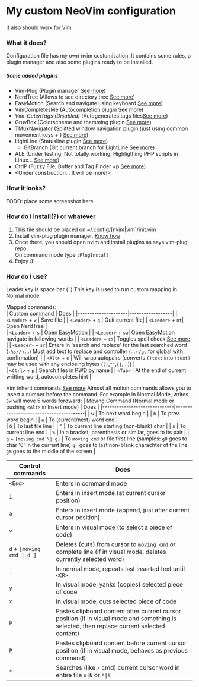 # My custom NeoVim configuration   
It also should work for Vim    
    
### What it does?
Configuration file has my own nvim customization. It contains some rules, a plugin manager and also some plugins ready to be installed.
   
##### Some added plugins
 - Vim-Plug (Plugin manager [See more](https://github.com/junegunn/vim-plug))  
 - NerdTree (Allows to see directory tree [See more](https://github.com/scrooloose/nerdtree-git-plugin))   
 - EasyMotion (Search and navigate using keyboard [See more](https://github.com/easymotion/vim-easymotion))
 - VimCompletesMe (Autocompletion plugin [See more](https://github.com/ackyshake/VimCompletesMe))
 - _Vim-GutenTags (Disabled)_ (Autogenerates tags files[See more](https://github.com/ludovicchabant/vim-gutentags))    
 - GruvBox (Colorscheme and themming plugin [See more](https://github.com/morhetz/gruvbox))
 - TMuxNavigator (Splitted window navigation plugin (just using common movement keys + <CTRL>) [See more](https://github.com/christoomey/vim-tmux-navigator))
 - LightLine (Statusline plugin [See more](https://github.com/itchyny/lightline.vim))
   - GitBranch (Git current branch for LightLine [See more](https://github.com/itchyny/vim-gitbranch))
 - ALE (Under testing. Not totally working. Highligthing PHP scripts in Linux... [See more](https://github.com/dense-analysis/ale))
 - CtrlP (Fuzzy File, Buffer and Tag Finder <CTRL>+p [See more](https://github.com/ctrlpvim/ctrlp.vim))
 - <Under construction... It will be more!>    

### How it looks?
TODO: place some screenshot here    
      
### How do I install(?) or whatever
 1. This file should be placed on ~/.config/[nvim|vim]/init.vim   
 2. Install vim-plug plugin manager. [Know how](https://github.com/junegunn/vim-plug)   
 3. Once there, you should open nvim and install plugins as says vim-plug repo:   
    On command mode type `:PlugInstall`
 4. Enjoy :)!
     
### How do I use?   
Leader key is space bar (` `) This key is used to run custom mapping in Normal mode      
     
Mapped commands:     
| Custom command      | Does             |
|---------------------|------------------|
| `<Leader>` + `w` | Save file        |
| `<Leader>` + `q` | Quit current file|
| `<Leader>` + `nt`| Open NerdTree    |  
| `<Leader>` + `s` | Open EasyMotion  |
| `<Leader>` + `sw`| Open EasyMotion navigate in following words |
| `<Leader>` + `cs`| Toggles spell check [See more](https://neovim.io/doc/user/spell.html) |
| `<Leader>` + `sr`| Enters in 'search and replace' for the last searched word (`:%s//`+...) Must add text to replace and controller (...+`/gc` for global with confirmation) |
| `<Alt>` + `e`    | Will wrap autopairs (converts `()text` into `(text)` may be used with any enclosing bytes (`()`,`""`,`{}`,...)) |  
| `<Ctrl>` + `p`   | Search files in PWD by name |
| `<Tab>`          | At the end of current writting word, autocompletes hint |

Vim inherit commands [See more](https://neovim.io/doc/user/motion.html)
Almost all motion commands allows you to insert a number before the command. For example in Normal Mode, writes `5w` will move 5 words fordward:
| Moving Command (Normal mode or pushing `<Alt>` in Insert mode) | Does                                   |
|------------------------------|----------------------------------------|
| `w`                          | To next word begin                     |
| `b`                          | To prev. word begin                    |
| `e`                          | To (current/next) word end             |  
| `G`                          | To last file line                      |
| `^`                          | To current line starting (non-blank) char |
| `$`                          | To current line end                    |
| `%`                          | In a bracket, parenthesis or similar, goes to its pair |
| `g` + `[moving cmd \| g]` | To `moving cmd` or file first line (samples: `g0` goes to char '0' in the current line) `g_` goes to last non-blank charachter of the line `gm` goes to the middle of the screen |
       
| Control commands              | Does                                                     |  
|-------------------------------|----------------------------------------------------------|  
| `<Esc>`                       | Enters in command mode                                   |  
| `i`                           | Enters in insert mode (at current cursor position)       |  
| `a`                           | Enters in insert mode (append, just after current cursor position) |  
| `v`                           | Enters in visual mode (to select a piece of code)        |  
| `d` + `[moving cmd \| d ]`     | Deletes (cuts) from cursor to `moving cmd` or complete line (if in visual mode, deletes currently selected word) |   
| `.` 							| In normal mode, repeats last inserted text until `<CR>` |   
| `y`                           | In visual mode, yanks (copies) selected piece of code |  
| `x`                           | In visual mode, cuts selected piece of code |  
| `p`                           | Pastes clipboard content after current cursor position (if in visual mode and something is selected, then replace current selected content) |  
| `P`                           | Pastes clipboard content before current cursor position (if in visual mode, behaves as previous command) |  
| `*`                           | Searches (like `/` cmd) current cursor word in entire file `n\|N` or `*\|#` |   


